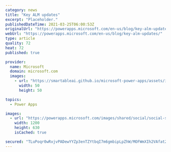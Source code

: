 ```yaml
---
category: news
title: "Key ALM updates"
excerpt: "Placeholder."
publishedDateTime: 2021-03-25T06:00:53Z
originalUrl: "https://powerapps.microsoft.com/en-us/blog/key-alm-updates/"
webUrl: "https://powerapps.microsoft.com/en-us/blog/key-alm-updates/"
type: article
quality: 72
heat: 72
published: true

provider:
  name: Microsoft
  domain: microsoft.com
  images:
    - url: "https://smartableai.github.io/microsoft-power-apps/assets/images/organizations/microsoft.com-50x50.jpg"
      width: 50
      height: 50

topics:
  - Power Apps

images:
  - url: "https://powerapps.microsoft.com/images/shared/social/social-share-post-ignite.png"
    width: 1200
    height: 630
    isCached: true

secured: "TLuPoqr0wRxjvPADewYYZp3enTZYtbqI7m6gmbipLpZhW/MOFWmXIh2VAfat2g1H/nmDVE7vXuXYqeEvdfjMPXAOV2nzMAO9nPdWtQ/aC13u6AM+ejnkPPmpeqSjiqUSmXCO9uz0wlZ3AoDZIJ5PRTqmUjFg4oGLz1pu3cMMo6zqX18lHQCgJM+O1QlVL7e38WwjL8Rf5gJTptUOJ/SM2b9I9bGCQMvlHB/zq/KQ78p2ZbmaRhTHICdIc8KyfngaV08vCpYzrifc8k3YIoCnB4Z0srkfw+hkLdfc+YvfSAq/WHmlm0xJ81GJ++c/UygccAP6pjJfiJaCk7cBk7mX0AgYfM4hgNw6NNNB+FLIWDk=;/gWtu5iVL1mqX0moquGh5w=="
---
```


